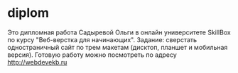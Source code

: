 # diplom
Это дипломная работа Садыревой Ольги в онлайн университете SkillBox по курсу "Веб-верстка для начинающих".
Задание: сверстать одностраничный сайт по трем макетам (дисктоп, планшет и мобильная версия).
Готовую работу можно посмотреть по адресу http://webdevekb.ru

